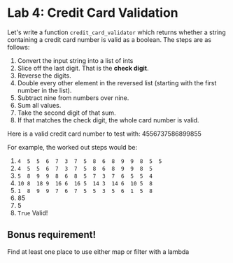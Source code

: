 # Lab 4: Credit Card Validation


Let's write a function `credit_card_validator` which returns whether a string containing a credit card number is valid as a boolean. The steps are as follows:

1. Convert the input string into a list of ints
2. Slice off the last digit.  That is the **check digit**.
3. Reverse the digits.
4. Double every other element in the reversed list (starting with the first number in the list).
5. Subtract nine from numbers over nine.
6. Sum all values.
7. Take the second digit of that sum.
8. If that matches the check digit, the whole card number is valid.

Here is a valid credit card number to test with: 4556737586899855

For example, the worked out steps would be:

1. `4  5  5  6  7  3  7  5  8  6  8  9  9  8  5  5`
2. `4  5  5  6  7  3  7  5  8  6  8  9  9  8  5`
3. `5  8  9  9  8  6  8  5  7  3  7  6  5  5  4`
4. `10 8  18 9  16 6  16 5  14 3  14 6  10 5  8`
5. `1  8  9  9  7  6  7  5  5  3  5  6  1  5  8`
6. 85
7. 5
8. `True` Valid!


## Bonus requirement!

Find at least one place to use either map or filter with a lambda
